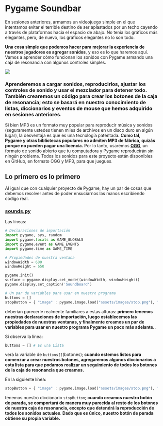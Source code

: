 # Pygame Soundbar

En sesiones anteriores, armamos un videojuego simple en el que intentamos evitar el terrible destino de ser aplastados por un techo cayendo a través de plataformas hacia el espacio de abajo. No tenía los gráficos más elegantes, pero, de nuevo, los gráficos elegantes no lo son todo. 

**Una cosa simple que podemos hacer para mejorar la experiencia de nuestros jugadores es agregar sonidos**, y eso es lo que haremos aquí. Vamos a aprender cómo funcionan los sonidos con Pygame armando una caja de resonancia con algunos controles simples. 

![](https://media.giphy.com/media/SXTTVIwYA36XpgfqJW/giphy.gif)

### Aprenderemos a cargar sonidos, reproducirlos, ajustar los controles de sonido y usar el mezclador para detener todo. También crearemos un código para crear los botones de la caja de resonancia; esto se basará en nuestro conocimiento de listas, diccionarios y eventos de mouse que hemos adquirido en sesiones anteriores.

Si bien MP3 es un formato muy popular para reproducir música y sonidos (seguramente ustedes tienen miles de archivos en un disco duro en algún lugar), la desventaja es que es una tecnología patentada. **Como tal, Pygame y otras bibliotecas populares no admiten MP3 de fábrica, quizás porque no pueden pagar una licencia.** Por lo tanto, usaremos [**OGG**](https://es.wikipedia.org/wiki/Ogg), un formato de sonido abierto que tu computadora y Pygame reproducirán sin ningún problema. Todos los sonidos para este proyecto están disponibles en GitHub, en formato OGG y MP3, para que juegues. 

## Lo primero es lo primero

Al igual que con cualquier proyecto de Pygame, hay un par de cosas que debemos resolver antes de poder ensuciarnos las manos escribiendo código real. 

### [sounds.py](https://github.com/Ezzzzzzzzzzzzzz/Taller_PyG/blob/master/PracticasPyG/Practica5/sounds.py)

Las líneas:
```python
# Declaraciones de importación
import pygame, sys, random
import pygame.locals as GAME_GLOBALS
import pygame.event as GAME_EVENTS
import pygame.time as GAME_TIME

# Propiedades de nuestra ventana
windowWidth = 600
windowHeight = 650

pygame.init()
surface = pygame.display.set_mode((windowWidth, windowHeight))
pygame.display.set_caption('Soundboard')

# Un par de variables para usar en nuestro programa
buttons = []
stopButton = { "image" : pygame.image.load("assets/images/stop.png"), "position" : (275, 585)}
```
deberían parecerle realmente familiares a estas alturas: **primero tenemos nuestras declaraciones de importación, luego establecemos las propiedades de nuestras ventanas, y finalmente creamos un par de variables para usar en nuestro programa Pygame un poco más adelante.**. 

Si observa la línea:
```python
buttons = [] # Es una Lista
```
verá la variable de `buttons[]`(botones); **cuando estemos listos para comenzar a crear nuestros botones, agregaremos algunos diccionarios a esta lista para que podamos realizar un seguimiento de todos los botones de la caja de resonancia que creamos.**

En la siguiente línea:
```python
stopButton = { "image" : pygame.image.load("assets/images/stop.png"), "position" : (275, 585)}
```
tenemos nuestro diccionario `stopButton`; **cuando creamos nuestro botón de parada, se comportará de manera muy parecida al resto de los botones de nuestra caja de resonancia, excepto que detendrá la reproducción de todos los sonidos actuales. Dado que es único, nuestro botón de parada obtiene su propia variable.**





<!--stackedit_data:
eyJoaXN0b3J5IjpbLTU2NTE1NTYzMCwtNzYyMjcyNzg3LDU5OD
Y2ODczMCw3NDQxOTE3MDldfQ==
-->